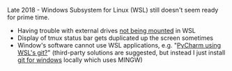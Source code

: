 Late 2018 - Windows Subsystem for Linux (WSL) still doesn't seem ready for prime time.

- Having trouble with external drives [not being mounted](https://github.com/Microsoft/WSL/issues/1131) in WSL
- Display of tmux status bar gets duplicated up the screen sometimes
- Window's software cannot use WSL applications, e.g. "[PyCharm using WSL's git?](https://intellij-support.jetbrains.com/hc/en-us/community/posts/115000176290-Pycharm-using-WSL-s-git-)" (third-party solutions are suggested, but instead I just install [git for windows](https://github.com/Microsoft/WSL/issues/1131) locally which uses MINGW)
